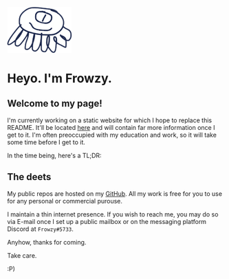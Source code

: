 <img src="https://raw.githubusercontent.com/Frowzy/frowzy.github.io/master/images/frowtopus.png" alt="Frowtopus" width="150"/>


# Heyo. I'm Frowzy.

## Welcome to my page!

I'm currently working on a static website for which I hope to replace this README. It'll be located [here](https://frowzy.github.io/) and will contain far more information once I get to it. I'm often preoccupied with my education and work, so it will take some time before I get to it.

In the time being, here's a TL;DR:

## The deets

My public repos are hosted on my [GitHub](https://github.com/Frowzy). All my work is free for you to use for any personal or commercial purouse.

I maintain a thin internet presence. If you wish to reach me, you may do so via E-mail once I set up a public mailbox or on the messaging platform Discord at `Frowzy#5733`.


Anyhow, thanks for coming. 

Take care.

:P)

